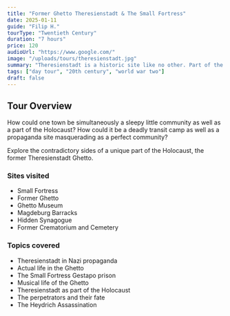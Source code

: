 ```yaml
---
title: "Former Ghetto Theresienstadt & The Small Fortress"
date: 2025-01-11
guide: "Filip H."
tourType: "Twentieth Century"
duration: "7 hours"
price: 120
audioUrl: "https://www.google.com/"
image: "/uploads/tours/theresienstadt.jpg"
summary: "Theresienstadt is a historic site like no other. Part of the Holocaust masquerading as an idylic community in an old Austrian military fortress, it beggars belief and reveals a unique perspective."
tags: ["day tour", "20th century", "world war two"]
draft: false
---
```


## Tour Overview

How could one town be simultaneously a sleepy little community as well as a part of the Holocaust? How could it be a deadly transit camp as well as a propaganda site masquerading as a perfect community?

Explore the contradictory sides of a unique part of the Holocaust, the former Theresienstadt Ghetto.

### Sites visited
- Small Fortress
- Former Ghetto
- Ghetto Museum
- Magdeburg Barracks
- Hidden Synagogue
- Former Crematorium and Cemetery

### Topics covered
- Theresienstadt in Nazi propaganda
- Actual life in the Ghetto
- The Small Fortress Gestapo prison
- Musical life of the Ghetto
- Theresienstadt as part of the Holocaust
- The perpetrators and their fate
- The Heydrich Assassination
